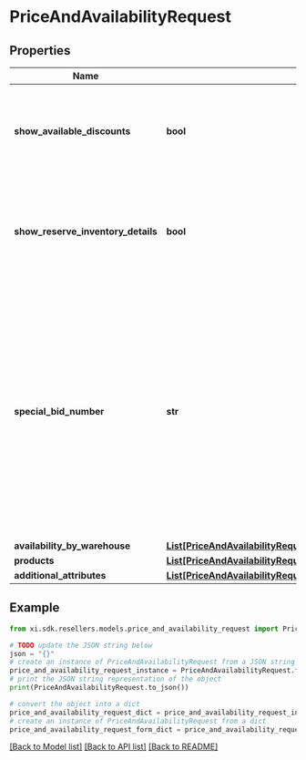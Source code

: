 # PriceAndAvailabilityRequest


## Properties

Name | Type | Description | Notes
------------ | ------------- | ------------- | -------------
**show_available_discounts** | **bool** | Boolean value that will display Discount details in the response when true. | [optional] 
**show_reserve_inventory_details** | **bool** | Boolean value that will display reserve inventory details in the response when true. | [optional] 
**special_bid_number** | **str** | Pre-approved special pricing/bid number provided to the reseller by the vendor for special pricing and discounts. Used to track the bid number where different line items have different bid numbers. | [optional] 
**availability_by_warehouse** | [**List[PriceAndAvailabilityRequestAvailabilityByWarehouseInner]**](PriceAndAvailabilityRequestAvailabilityByWarehouseInner.md) |  | [optional] 
**products** | [**List[PriceAndAvailabilityRequestProductsInner]**](PriceAndAvailabilityRequestProductsInner.md) |  | [optional] 
**additional_attributes** | [**List[PriceAndAvailabilityRequestAdditionalAttributesInner]**](PriceAndAvailabilityRequestAdditionalAttributesInner.md) |  | [optional] 

## Example

```python
from xi.sdk.resellers.models.price_and_availability_request import PriceAndAvailabilityRequest

# TODO update the JSON string below
json = "{}"
# create an instance of PriceAndAvailabilityRequest from a JSON string
price_and_availability_request_instance = PriceAndAvailabilityRequest.from_json(json)
# print the JSON string representation of the object
print(PriceAndAvailabilityRequest.to_json())

# convert the object into a dict
price_and_availability_request_dict = price_and_availability_request_instance.to_dict()
# create an instance of PriceAndAvailabilityRequest from a dict
price_and_availability_request_form_dict = price_and_availability_request.from_dict(price_and_availability_request_dict)
```
[[Back to Model list]](../README.md#documentation-for-models) [[Back to API list]](../README.md#documentation-for-api-endpoints) [[Back to README]](../README.md)


